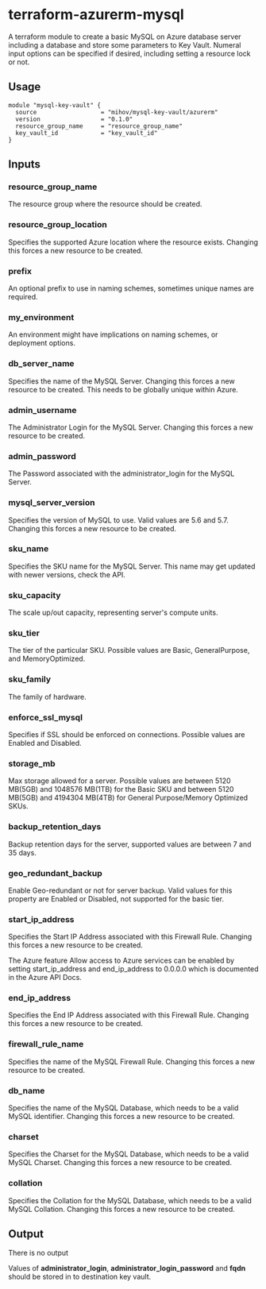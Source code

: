 # terraform-azurerm-mysql
A terraform module to create a basic MySQL on Azure database server including a database and store some parameters to Key Vault. Numeral input options can be specified if desired, including setting a resource lock or not.

## Usage

```hcl
module "mysql-key-vault" {
  source                  = "mihov/mysql-key-vault/azurerm"
  version                 = "0.1.0"
  resource_group_name     = "resource_group_name"
  key_vault_id            = "key_vault_id"
}
```
## Inputs

### resource_group_name
The resource group where the resource should be created.

### resource_group_location
Specifies the supported Azure location where the resource exists. Changing this forces a new resource to be created.

### prefix
An optional prefix to use in naming schemes, sometimes unique names are required.

### my_environment
An environment might have implications on naming schemes, or deployment options.

### db_server_name
Specifies the name of the MySQL Server. Changing this forces a new resource to be created. This needs to be globally unique within Azure.

### admin_username
The Administrator Login for the MySQL Server. Changing this forces a new resource to be created.

### admin_password
The Password associated with the administrator_login for the MySQL Server.

### mysql_server_version
Specifies the version of MySQL to use. Valid values are 5.6 and 5.7. Changing this forces a new resource to be created.

### sku_name
Specifies the SKU name for the MySQL Server. This name may get updated with newer versions, check the API.

### sku_capacity
The scale up/out capacity, representing server's compute units.

### sku_tier
The tier of the particular SKU. Possible values are Basic, GeneralPurpose, and MemoryOptimized.

### sku_family
The family of hardware.

### enforce_ssl_mysql
Specifies if SSL should be enforced on connections. Possible values are Enabled and Disabled.

### storage_mb
Max storage allowed for a server. Possible values are between 5120 MB(5GB) and 1048576 MB(1TB) for the Basic SKU and between 5120 MB(5GB) and 4194304 MB(4TB) for General Purpose/Memory Optimized SKUs.

### backup_retention_days
Backup retention days for the server, supported values are between 7 and 35 days.

### geo_redundant_backup
Enable Geo-redundant or not for server backup. Valid values for this property are Enabled or Disabled, not supported for the basic tier.

### start_ip_address
Specifies the Start IP Address associated with this Firewall Rule. Changing this forces a new resource to be created.

The Azure feature Allow access to Azure services can be enabled by setting start_ip_address and end_ip_address to 0.0.0.0 which is documented in the Azure API Docs.

### end_ip_address
Specifies the End IP Address associated with this Firewall Rule. Changing this forces a new resource to be created.

### firewall_rule_name
Specifies the name of the MySQL Firewall Rule. Changing this forces a new resource to be created.

### db_name
Specifies the name of the MySQL Database, which needs to be a valid MySQL identifier. Changing this forces a new resource to be created.

### charset
Specifies the Charset for the MySQL Database, which needs to be a valid MySQL Charset. Changing this forces a new resource to be created.

### collation
Specifies the Collation for the MySQL Database, which needs to be a valid MySQL Collation. Changing this forces a new resource to be created.

## Output
There is no output

Values of **administrator_login**, **administrator_login_password** and **fqdn** should be stored in to destination key vault.
    